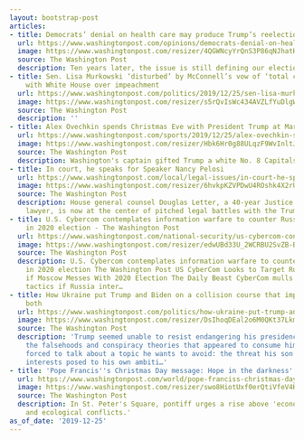 ```yaml
---
layout: bootstrap-post
articles:
- title: Democrats’ denial on health care may produce Trump’s reelection
  url: https://www.washingtonpost.com/opinions/democrats-denial-on-health-care-may-produce-trumps-reelection/2019/12/25/23ea47c4-2589-11ea-9c21-2c2a4d2c2166_story.html
  image: https://www.washingtonpost.com/resizer/4QGWNcyYrQnS3P86qNJhatHgk-Q=/1440x0/smart/arc-anglerfish-washpost-prod-washpost.s3.amazonaws.com/public/ODPLNJAZFUI6VAGW2DFHABZHH4.jpg
  source: The Washington Post
  description: Ten years later, the issue is still defining our elections.
- title: Sen. Lisa Murkowski ‘disturbed’ by McConnell’s vow of ‘total coordination’
    with White House over impeachment
  url: https://www.washingtonpost.com/politics/2019/12/25/sen-lisa-murkowski-disturbed-by-mcconnells-vow-total-coordination-with-white-house-over-impeachment/
  image: https://www.washingtonpost.com/resizer/s5rQvIsWc434AVZLfYuDlgWsWAo=/1440x0/smart/arc-anglerfish-washpost-prod-washpost.s3.amazonaws.com/public/MDMVXUGIYMI6RHAPF75PNVBCVI.jpg
  source: The Washington Post
  description: ''
- title: Alex Ovechkin spends Christmas Eve with President Trump at Mar-A-Lago resort
  url: https://www.washingtonpost.com/sports/2019/12/25/alex-ovechkin-spends-christmas-eve-with-president-trump-mar-a-lago-resort/
  image: https://www.washingtonpost.com/resizer/Hbk6Hr0g88ULqzF9WvInltJr2DM=/1440x0/smart/arc-anglerfish-washpost-prod-washpost.s3.amazonaws.com/public/LHQXNOSPHMI6TPNXIT4URTAGAU.jpg
  source: The Washington Post
  description: Washington's captain gifted Trump a white No. 8 Capitals sweater.
- title: In court, he speaks for Speaker Nancy Pelosi
  url: https://www.washingtonpost.com/local/legal-issues/in-court-he-speaks-for-speaker-nancy-pelosi/2019/12/25/6c6b6696-21a5-11ea-86f3-3b5019d451db_story.html
  image: https://www.washingtonpost.com/resizer/6hvkpKZVPDwU4ROshk4X2rUUqac=/1440x0/smart/arc-anglerfish-washpost-prod-washpost.s3.amazonaws.com/public/35TA6KBBCYI6VMBU3Z64FNIZTM.jpg
  source: The Washington Post
  description: House general counsel Douglas Letter, a 40-year Justice Department
    lawyer, is now at the center of pitched legal battles with the Trump administration.
- title: U.S. Cybercom contemplates information warfare to counter Russian interference
    in 2020 election - The Washington Post
  url: https://www.washingtonpost.com/national-security/us-cybercom-contemplates-information-warfare-to-counter-russian-interference-in-the-2020-election/2019/12/25/21bb246e-20e8-11ea-bed5-880264cc91a9_story.html
  image: https://www.washingtonpost.com/resizer/edwUBd33U_2WCRBU2SvZB-B4QUM=/1440x0/smart/arc-anglerfish-washpost-prod-washpost.s3.amazonaws.com/public/ISE3UMBGLAI6VMWKFZZGM7AXIE.jpg
  source: The Washington Post
  description: U.S. Cybercom contemplates information warfare to counter Russian interference
    in 2020 election The Washington Post US CyberCom Looks to Target Russian Elite
    if Moscow Messes With 2020 Election The Daily Beast CyberCom mulls aggressive
    tactics if Russia inter…
- title: How Ukraine put Trump and Biden on a collision course that imperils them
    both
  url: https://www.washingtonpost.com/politics/how-ukraine-put-trump-and-biden-on-a-collision-course-that-imperils-them-both/2019/12/24/e3ceb796-1ddc-11ea-b4c1-fd0d91b60d9e_story.html
  image: https://www.washingtonpost.com/resizer/DsIhoqDEal2o6M0QKt37LkmXg_I=/1440x0/smart/arc-anglerfish-washpost-prod-washpost.s3.amazonaws.com/public/ZIF365DVXAI6TJ57ZCSDXBHOGE.jpg
  source: The Washington Post
  description: 'Trump seemed unable to resist endangering his presidency by pursuing
    the falsehoods and conspiracy theories that appeared to consume him. Biden was
    forced to talk about a topic he wants to avoid: the threat his son’s business
    interests posed to his own ambiti…'
- title: 'Pope Francis''s Christmas Day message: Hope in the darkness'
  url: https://www.washingtonpost.com/world/pope-franciss-christmas-day-message-hope-in-the-darkness/2019/12/25/078f2a74-2758-11ea-9c21-2c2a4d2c2166_story.html
  image: https://www.washingtonpost.com/resizer/swo8HiotUxf0erQtiVfeV4K3gmU=/1440x0/smart/arc-anglerfish-washpost-prod-washpost.s3.amazonaws.com/public/AR5W6RBHLII6VHBBFQVE2LBBMY.jpg
  source: The Washington Post
  description: In St. Peter's Square, pontiff urges a rise above 'economic, geopolitical
    and ecological conflicts.'
as_of_date: '2019-12-25'
---
```


